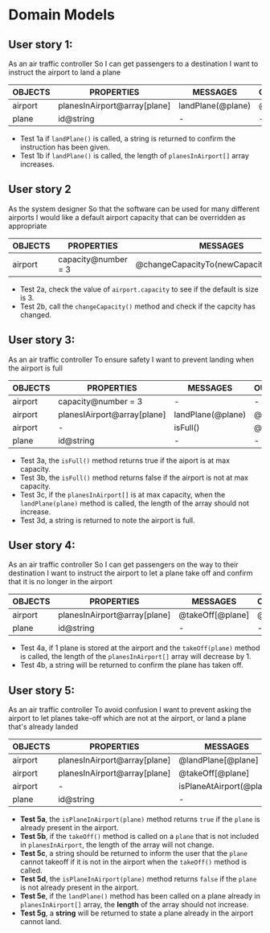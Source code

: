 
# Domain Models

## User story 1: 
As an air traffic controller
So I can get passengers to a destination
I want to instruct the airport to land a plane

| **OBJECTS** | **PROPERTIES**               | **MESSAGES**      | **OUTPUTS** |
| ----------- | ---------------------------- | ----------------- | ----------- |
| airport     | planesInAirport@array[plane] | landPlane(@plane) | @string     |
| plane       | id@string                    | -                 | -           |

- Test 1a if  `landPlane()` is called, a string is returned to confirm the instruction has been given. 
- Test 1b if `landPlane()` is called, the length of `planesInAirport[]` array increases. 

## User story 2 
As the system designer
So that the software can be used for many different airports
I would like a default airport capacity that can be overridden as appropriate

| **OBJECTS** | **PROPERTIES**      | **MESSAGES**                          | **OUTPUTS** |
| ----------- | ------------------- | ------------------------------------- | ----------- |
| airport     | capacity@number = 3 | @changeCapacityTo(newCapacity@number) | @void       |

- Test 2a, check the value of `airport.capacity` to see if the default is size is 3. 
- Test 2b, call the `changeCapacity()` method and check if the capcity has changed. 
  
## User story 3:
As an air traffic controller
To ensure safety
I want to prevent landing when the airport is full


| **OBJECTS** | **PROPERTIES**              | **MESSAGES**      | **OUTPUTS** |
| ----------- | --------------------------- | ----------------- | ----------- |
| airport     | capacity@number = 3         | -                 | -           |
| airport     | planesIAirport@array[plane] | landPlane(@plane) | @string     |
| airport     | -                           | isFull()          | @bool       |
| plane       | id@string                   | -                 | -           |

- Test 3a, the `isFull()` method returns true if the aiport is at max capacity.
- Test 3b, the `isFull()` method returns false if the airport is not at max capacity.
- Test 3c, if the `planesInAirport[]` is at max capacity, when the `landPlane(plane)` method is called, the length of the array should not increase.
- Test 3d, a string is returned to note the airport is full.

## User story 4:
As an air traffic controller
So I can get passengers on the way to their destination
I want to instruct the airport to let a plane take off and confirm that it is no longer in the airport

| **OBJECTS** | **PROPERTIES**               | **MESSAGES**     | **OUTPUTS** |
| ----------- | ---------------------------- | ---------------- | ----------- |
| airport     | planesInAirport@array[plane] | @takeOff[@plane] | @string     |
| plane       | id@string                    | -                | -           |

- Test 4a, if 1 plane is stored at the airport and the `takeOff(plane)` method is called, the length of the `planesInAirport[]` array will decrease by 1. 
- Test 4b, a string will be returned to confirm the plane has taken off.


## User story 5: 
As an air traffic controller
To avoid confusion
I want to prevent asking the airport to let planes take-off which are not at the airport, or land a plane that's already landed 

| **OBJECTS** | **PROPERTIES**               | **MESSAGES**             | **OUTPUTS** |
| ----------- | ---------------------------- | ------------------------ | ----------- |
| airport     | planesInAirport@array[plane] | @landPlane[@plane]       | @string     |
| airport     | planesInAirport@array[plane] | @takeOff[@plane]         | @string     |
| airport     | -                            | isPlaneAtAirport(@plane) | @void       |
| plane       | id@string                    | -                        | -           | - |

- **Test 5a**, the `isPlaneInAirport(plane)` method returns `true` if the `plane` is already present in the airport.
- **Test 5b**, if the `takeOff()` method is called on a `plane` that is not included in `planesInAirport`, the length of the array will not change. 
- **Test 5c**, a string should be returned to inform the user that the `plane` cannot takeoff if it is not in the airport when the `takeOff()` method is called. 
- **Test 5d**, the `isPlaneInAirport(plane)` method returns `false` if the `plane` is not already present in the airport.
- **Test 5e**, if the `landPlane()` method has been called on a plane already in  `planesInAirport[]` array, the **length** of the array should not increase.
- **Test 5g**, a **string** will be returned to state a plane already in the airport cannot land.
